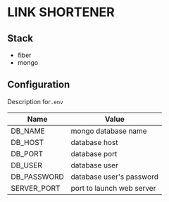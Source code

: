 # LINK SHORTENER

## Stack

- fiber
- mongo

## Configuration
Description for`.env` 

| Name        | Value                     |
|-------------|---------------------------|
| DB_NAME     | mongo database name       |
| DB_HOST     | database host             |
| DB_PORT     | database port             |
| DB_USER     | database user             |
| DB_PASSWORD | database user's password  |
| SERVER_PORT | port to launch web server |
